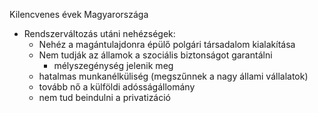 Kilencvenes évek Magyarországa

- Rendszerváltozás utáni nehézségek:
  - Nehéz a magántulajdonra épülő polgári társadalom kialakítása
  - Nem tudják az államok a szociális biztonságot garantálni
    - mélyszegénység jelenik meg
  - hatalmas munkanélküliség (megszűnnek a nagy állami vállalatok)
  - tovább nő a külföldi adósságállomány  
  - nem tud beindulni a privatizáció
